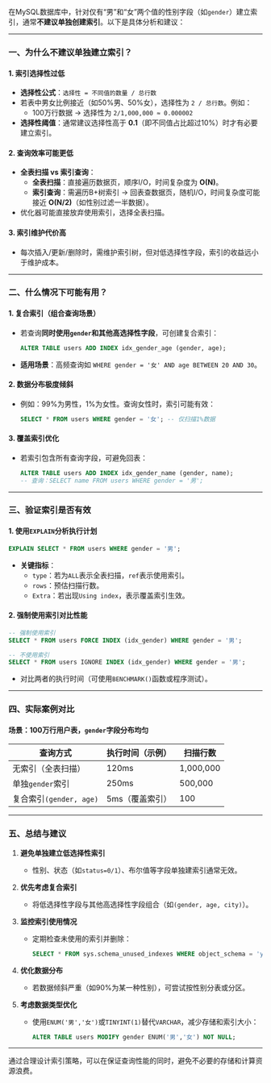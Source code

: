 在MySQL数据库中，针对仅有“男”和“女”两个值的性别字段（如`gender`）建立索引，通常**不建议单独创建索引**。以下是具体分析和建议：

---

### 一、为什么不建议单独建立索引？

#### 1. **索引选择性过低**
   - **选择性公式**：`选择性 = 不同值的数量 / 总行数`
   - 若表中男女比例接近（如50%男、50%女），选择性为 `2 / 总行数`。例如：
     - 100万行数据 → 选择性为 `2/1,000,000 ≈ 0.000002`
   - **选择性阈值**：通常建议选择性高于 **0.1**（即不同值占比超过10%）时才有必要建立索引。

#### 2. **查询效率可能更低**
   - **全表扫描 vs 索引查询**：
     - **全表扫描**：直接遍历数据页，顺序I/O，时间复杂度为 **O(N)**。
     - **索引查询**：需遍历B+树索引 → 回表查数据页，随机I/O，时间复杂度可能接近 **O(N/2)**（如性别过滤一半数据）。
   - 优化器可能直接放弃使用索引，选择全表扫描。

#### 3. **索引维护代价高**
   - 每次插入/更新/删除时，需维护索引树，但对低选择性字段，索引的收益远小于维护成本。

---

### 二、什么情况下可能有用？

#### 1. **复合索引（组合查询场景）**
   - 若查询**同时使用`gender`和其他高选择性字段**，可创建复合索引：
     ```sql
     ALTER TABLE users ADD INDEX idx_gender_age (gender, age);
     ```
   - **适用场景**：高频查询如 `WHERE gender = '女' AND age BETWEEN 20 AND 30`。

#### 2. **数据分布极度倾斜**
   - 例如：99%为男性，1%为女性。查询女性时，索引可能有效：
     ```sql
     SELECT * FROM users WHERE gender = '女'; -- 仅扫描1%数据
     ```

#### 3. **覆盖索引优化**
   - 若索引包含所有查询字段，可避免回表：
     ```sql
     ALTER TABLE users ADD INDEX idx_gender_name (gender, name);
     -- 查询：SELECT name FROM users WHERE gender = '男';
     ```

---

### 三、验证索引是否有效

#### 1. 使用`EXPLAIN`分析执行计划
   ```sql
   EXPLAIN SELECT * FROM users WHERE gender = '男';
   ```
   - **关键指标**：
     - `type`：若为`ALL`表示全表扫描，`ref`表示使用索引。
     - `rows`：预估扫描行数。
     - `Extra`：若出现`Using index`，表示覆盖索引生效。

#### 2. 强制使用索引对比性能
   ```sql
   -- 强制使用索引
   SELECT * FROM users FORCE INDEX (idx_gender) WHERE gender = '男';

   -- 不使用索引
   SELECT * FROM users IGNORE INDEX (idx_gender) WHERE gender = '男';
   ```
   - 对比两者的执行时间（可使用`BENCHMARK()`函数或程序测试）。

---

### 四、实际案例对比

#### 场景：100万行用户表，`gender`字段分布均匀
| 查询方式            | 执行时间（示例） | 扫描行数 |
|---------------------|------------------|----------|
| 无索引（全表扫描）  | 120ms            | 1,000,000|
| 单独`gender`索引    | 250ms            | 500,000  |
| 复合索引`(gender, age)` | 5ms（覆盖索引） | 100      |

---

### 五、总结与建议

1. **避免单独建立低选择性索引**
   - 性别、状态（如`status=0/1`）、布尔值等字段单独建索引通常无效。

2. **优先考虑复合索引**
   - 将低选择性字段与其他高选择性字段组合（如`(gender, age, city)`）。

3. **监控索引使用情况**
   - 定期检查未使用的索引并删除：
     ```sql
     SELECT * FROM sys.schema_unused_indexes WHERE object_schema = 'your_db';
     ```

4. **优化数据分布**
   - 若数据倾斜严重（如90%为某一种性别），可尝试按性别分表或分区。

5. **考虑数据类型优化**
   - 使用`ENUM('男','女')`或`TINYINT(1)`替代`VARCHAR`，减少存储和索引大小：
     ```sql
     ALTER TABLE users MODIFY gender ENUM('男','女') NOT NULL;
     ```

---

通过合理设计索引策略，可以在保证查询性能的同时，避免不必要的存储和计算资源浪费。
